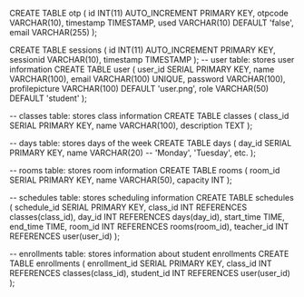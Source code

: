 CREATE TABLE otp (
    id INT(11) AUTO_INCREMENT PRIMARY KEY,
    otpcode VARCHAR(10),
    timestamp TIMESTAMP,
    used VARCHAR(10) DEFAULT 'false',
    email VARCHAR(255)
);

CREATE TABLE sessions (
    id INT(11) AUTO_INCREMENT PRIMARY KEY,
    sessionid VARCHAR(10),
    timestamp TIMESTAMP
);
-- user table: stores user information
CREATE TABLE user (
    user_id SERIAL PRIMARY KEY,
    name VARCHAR(100),
    email VARCHAR(100) UNIQUE,
    password VARCHAR(100),
    profilepicture VARCHAR(100) DEFAULT 'user.png',
    role VARCHAR(50) DEFAULT 'student'
);

-- classes table: stores class information
CREATE TABLE classes (
    class_id SERIAL PRIMARY KEY,
    name VARCHAR(100),
    description TEXT
);

-- days table: stores days of the week
CREATE TABLE days (
    day_id SERIAL PRIMARY KEY,
    name VARCHAR(20) -- 'Monday', 'Tuesday', etc.
);

-- rooms table: stores room information
CREATE TABLE rooms (
    room_id SERIAL PRIMARY KEY,
    name VARCHAR(50),
    capacity INT
);

-- schedules table: stores scheduling information
CREATE TABLE schedules (
    schedule_id SERIAL PRIMARY KEY,
    class_id INT REFERENCES classes(class_id),
    day_id INT REFERENCES days(day_id),
    start_time TIME,
    end_time TIME,
    room_id INT REFERENCES rooms(room_id),
    teacher_id INT REFERENCES user(user_id)
);

-- enrollments table: stores information about student enrollments
CREATE TABLE enrollments (
    enrollment_id SERIAL PRIMARY KEY,
    class_id INT REFERENCES classes(class_id),
    student_id INT REFERENCES user(user_id)
);